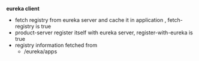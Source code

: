 **eureka client**
* fetch registry from eureka server and cache it in application , fetch-registry is true
* product-server register itself with eureka server, register-with-eureka is true
* registry information fetched from 
    * /eureka/apps